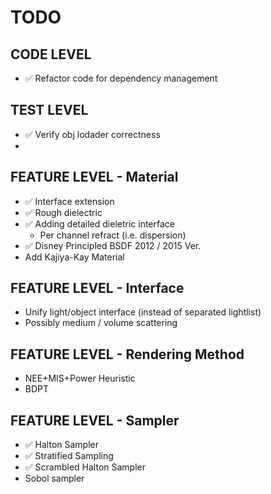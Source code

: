 # TODO

## CODE LEVEL
* ✅ Refactor code for dependency management

## TEST LEVEL
* ✅ Verify obj lodader correctness
* 

## FEATURE LEVEL - Material
* ✅ Interface extension
* ✅ Rough dielectric
* ✅ Adding detailed dieletric interface
   * Per channel refract (i.e. dispersion)
* ✅ Disney Principled BSDF 2012 / 2015 Ver.
* Add Kajiya-Kay Material

## FEATURE LEVEL - Interface
* Unify light/object interface (instead of separated lightlist)
* Possibly medium / volume scattering

## FEATURE LEVEL - Rendering Method
* NEE+MIS+Power Heuristic
* BDPT

## FEATURE LEVEL - Sampler
* ✅ Halton Sampler
* ✅ Stratified Sampling
* ✅ Scrambled Halton Sampler
* Sobol sampler